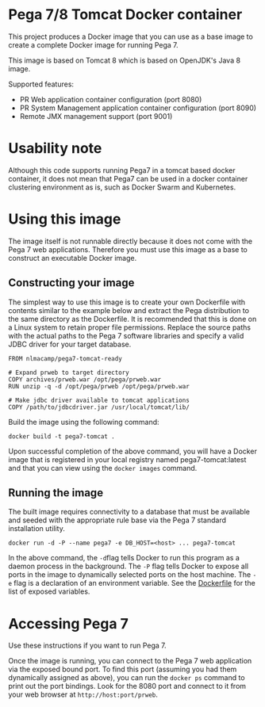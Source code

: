 # Pega 7/8 Tomcat Docker container

This project produces a Docker image that you can use as a base image to create a complete Docker image for running Pega 7.  

This image is based on Tomcat 8 which is based on OpenJDK's Java 8 image. 

Supported features:

* PR Web application container configuration (port 8080)
* PR System Management application container configuration (port 8090)
* Remote JMX management support (port 9001)

# Usability note

Although this code supports running Pega7 in a tomcat based docker container, it does not mean that Pega7 can be used in a docker container clustering environment as is, such as Docker Swarm and Kubernetes.

# Using this image

The image itself is not runnable directly because it does not come with the Pega 7
 web applications.  Therefore you must use this image as a base to construct an 
 executable Docker image.

## Constructing your image

The simplest way to use this image is to create your own Dockerfile with contents similar to the example below and 
extract the Pega distribution to the same directory as the Dockerfile.  It is recommended that this is done on a Linux system to retain proper file permissions.  Replace the source paths with the actual paths to the Pega 7 software libraries and specify a valid JDBC driver for your target database.

    FROM nlmacamp/pega7-tomcat-ready
    
    # Expand prweb to target directory
    COPY archives/prweb.war /opt/pega/prweb.war
    RUN unzip -q -d /opt/pega/prweb /opt/pega/prweb.war
    
    # Make jdbc driver available to tomcat applications
    COPY /path/to/jdbcdriver.jar /usr/local/tomcat/lib/

Build the image using the following command:

    docker build -t pega7-tomcat .

Upon successful completion of the above command, you will have a Docker
image that is registered in your local registry named pega7-tomcat:latest
 and that you can view using the `docker images` command.

## Running the image

The built image requires connectivity to a database that must be 
 available and seeded with the appropriate rule base via the Pega 7 standard installation
 utility.

    docker run -d -P --name pega7 -e DB_HOST=<host> ... pega7-tomcat

In the above command, the `-d`flag  tells Docker to run this program as a daemon process in 
 the background.  The `-P` flag tells Docker to expose all ports in the image to dynamically
 selected ports on the host machine.  The `-e` flag is a declaration of an environment
 variable.  See the [Dockerfile](Dockerfile) for the list of exposed variables.

# Accessing Pega 7

Use these instructions if you want to run Pega 7.

Once the image is running, you can connect to the Pega 7 web application via the exposed bound
port.  To find this port (assuming you had them dynamically assigned as above), you can run 
the `docker ps` command to print out the port bindings.  Look for the 8080 port and connect to
it from your web browser at `http://host:port/prweb`.
